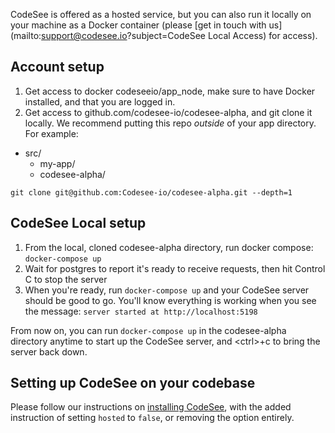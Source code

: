 CodeSee is offered as a hosted service, but you can also run it locally on your machine as a Docker container (please [get in touch with us](mailto:support@codesee.io?subject=CodeSee Local Access) for access).

## Account setup
1. Get access to docker codeseeio/app_node, make sure to have Docker installed, and that you are logged in.
1. Get access to github.com/codesee-io/codesee-alpha, and git clone it locally. We recommend putting this repo *outside* of your app directory. For example:

- src/
  - my-app/
  - codesee-alpha/

```
git clone git@github.com:Codesee-io/codesee-alpha.git --depth=1
```

## CodeSee Local setup
1. From the local, cloned codesee-alpha directory, run docker compose:
   `docker-compose up`
1. Wait for postgres to report it's ready to receive requests, then hit Control C to stop the server
1. When you're ready, run `docker-compose up` and your CodeSee server should be good to go. You'll know everything is working when you see the message: `server started at http://localhost:5198`

From now on, you can run `docker-compose up` in the codesee-alpha directory anytime to start up the CodeSee server, and \<ctrl\>+c to bring the server back down.

## Setting up CodeSee on your codebase

Please follow our instructions on [installing CodeSee](../install/overview), with the added
instruction of setting `hosted` to `false`, or removing the option entirely.
